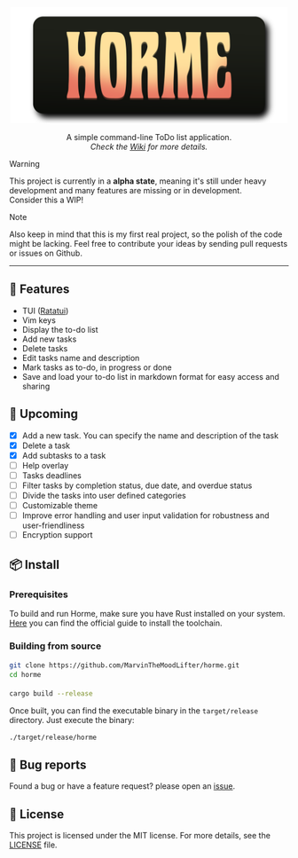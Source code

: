 <div align="center">

[<img src="https://github.com/MarvinTheMoodLifter/horme/blob/main/assets/horme-banner.png?raw=true" width="500" />](https://github.com/MarvinTheMoodLifter/horme/wiki)

A simple command-line ToDo list application.<br>
_Check the [Wiki](https://github.com/MarvinTheMoodLifter/horme/wiki) for more details._

</div>

> [!WARNING]
> This project is currently in a **alpha state**, meaning it's still under heavy development and many features are missing or in development.<br>
> Consider this a WIP!

> [!NOTE]
> Also keep in mind that this is my first real project, so the polish of the code might be lacking.
> Feel free to contribute your ideas by sending pull requests or issues on Github.

---

## 💠 Features

- TUI ([Ratatui](https://ratatui.rs))
- Vim keys
- Display the to-do list
- Add new tasks
- Delete tasks
- Edit tasks name and description
- Mark tasks as to-do, in progress or done
- Save and load your to-do list in markdown format for easy access and sharing

## 🧪 Upcoming

- [x] Add a new task. You can specify the name and description of the task
- [x] Delete a task
- [x] Add subtasks to a task
- [ ] Help overlay
- [ ] Tasks deadlines
- [ ] Filter tasks by completion status, due date, and overdue status
- [ ] Divide the tasks into user defined categories
- [ ] Customizable theme
- [ ] Improve error handling and user input validation for robustness and user-friendliness
- [ ] Encryption support

## 📦 Install

### Prerequisites

To build and run Horme, make sure you have Rust installed on your system. [Here](https://www.rust-lang.org/tools/install) you can find the official guide to install the toolchain.

### Building from source

```bash
git clone https://github.com/MarvinTheMoodLifter/horme.git
cd horme

cargo build --release
```

Once built, you can find the executable binary in the `target/release` directory.
Just execute the binary:

```bash
./target/release/horme
```

## 🐞 Bug reports

Found a bug or have a feature request? please open an [issue](https://github.com/MarvinTheMoodLifter/horme/issues/new).

## 📜 License

This project is licensed under the MIT license. For more details, see the [LICENSE](https://github.com/MarvinTheMoodLifter/horme/blob/main/LICENSE) file.
